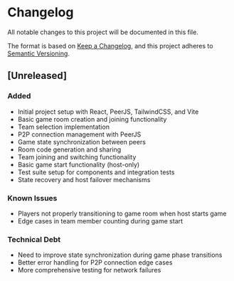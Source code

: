 # Changelog
All notable changes to this project will be documented in this file.

The format is based on [Keep a Changelog](https://keepachangelog.com/en/1.0.0/),
and this project adheres to [Semantic Versioning](https://semver.org/spec/v2.0.0.html).

## [Unreleased]

### Added
- Initial project setup with React, PeerJS, TailwindCSS, and Vite
- Basic game room creation and joining functionality
- Team selection implementation
- P2P connection management with PeerJS
- Game state synchronization between peers
- Room code generation and sharing
- Team joining and switching functionality
- Basic game start functionality (host-only)
- Test suite setup for components and integration tests
- State recovery and host failover mechanisms

### Known Issues
- Players not properly transitioning to game room when host starts game
- Edge cases in team member counting during game start

### Technical Debt
- Need to improve state synchronization during game phase transitions
- Better error handling for P2P connection edge cases
- More comprehensive testing for network failures